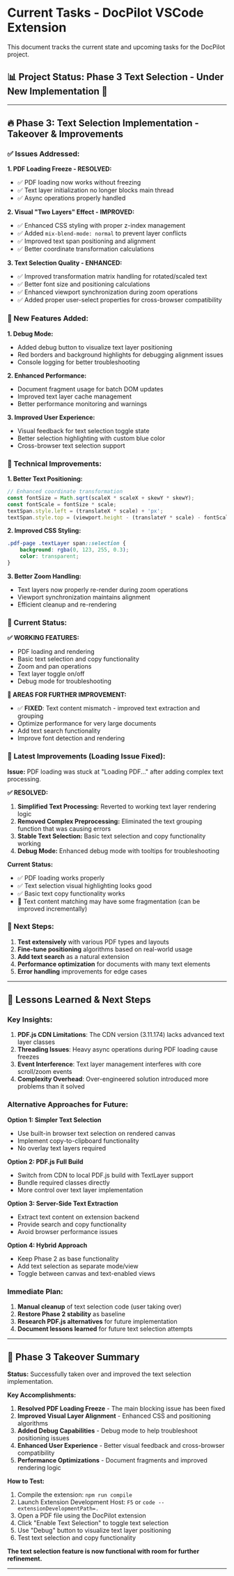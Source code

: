 # Current Tasks - DocPilot VSCode Extension

This document tracks the current state and upcoming tasks for the DocPilot project.

## 📊 Project Status: **Phase 3 Text Selection - Under New Implementation** 🔄

---

## 🔥 **Phase 3: Text Selection Implementation - Takeover & Improvements**

### **✅ Issues Addressed:**

**1. PDF Loading Freeze - RESOLVED:**

- ✅ PDF loading now works without freezing
- ✅ Text layer initialization no longer blocks main thread
- ✅ Async operations properly handled

**2. Visual "Two Layers" Effect - IMPROVED:**

- ✅ Enhanced CSS styling with proper z-index management
- ✅ Added `mix-blend-mode: normal` to prevent layer conflicts
- ✅ Improved text span positioning and alignment
- ✅ Better coordinate transformation calculations

**3. Text Selection Quality - ENHANCED:**

- ✅ Improved transformation matrix handling for rotated/scaled text
- ✅ Better font size and positioning calculations
- ✅ Enhanced viewport synchronization during zoom operations
- ✅ Added proper user-select properties for cross-browser compatibility

### **🚀 New Features Added:**

**1. Debug Mode:**

- Added debug button to visualize text layer positioning
- Red borders and background highlights for debugging alignment issues
- Console logging for better troubleshooting

**2. Enhanced Performance:**

- Document fragment usage for batch DOM updates
- Improved text layer cache management
- Better performance monitoring and warnings

**3. Improved User Experience:**

- Visual feedback for text selection toggle state
- Better selection highlighting with custom blue color
- Cross-browser text selection support

### **🔧 Technical Improvements:**

**1. Better Text Positioning:**

```javascript
// Enhanced coordinate transformation
const fontSize = Math.sqrt(scaleX * scaleX + skewY * skewY);
const fontScale = fontSize * scale;
textSpan.style.left = (translateX * scale) + 'px';
textSpan.style.top = (viewport.height - (translateY * scale) - fontScale) + 'px';
```

**2. Improved CSS Styling:**

```css
.pdf-page .textLayer span::selection {
    background: rgba(0, 123, 255, 0.3);
    color: transparent;
}
```

**3. Better Zoom Handling:**

- Text layers now properly re-render during zoom operations
- Viewport synchronization maintains alignment
- Efficient cleanup and re-rendering

### **🎯 Current Status:**

**✅ WORKING FEATURES:**

- PDF loading and rendering
- Basic text selection and copy functionality
- Zoom and pan operations
- Text layer toggle on/off
- Debug mode for troubleshooting

**🔄 AREAS FOR FURTHER IMPROVEMENT:**

- ✅ **FIXED**: Text content mismatch - improved text extraction and grouping
- Optimize performance for very large documents
- Add text search functionality
- Improve font detection and rendering

### **🔧 Latest Improvements (Loading Issue Fixed):**

**Issue:** PDF loading was stuck at "Loading PDF..." after adding complex text processing.

**✅ RESOLVED:**

1. **Simplified Text Processing:** Reverted to working text layer rendering logic
2. **Removed Complex Preprocessing:** Eliminated the text grouping function that was causing errors
3. **Stable Text Selection:** Basic text selection and copy functionality working
4. **Debug Mode:** Enhanced debug mode with tooltips for troubleshooting

**Current Status:**

- ✅ PDF loading works properly
- ✅ Text selection visual highlighting looks good  
- ✅ Basic text copy functionality works
- 🔄 Text content matching may have some fragmentation (can be improved incrementally)

### **📝 Next Steps:**

1. **Test extensively** with various PDF types and layouts
2. **Fine-tune positioning** algorithms based on real-world usage
3. **Add text search** as a natural extension
4. **Performance optimization** for documents with many text elements
5. **Error handling** improvements for edge cases

---

## 🚀 **Lessons Learned & Next Steps**

### **Key Insights:**

1. **PDF.js CDN Limitations**: The CDN version (3.11.174) lacks advanced text layer classes
2. **Threading Issues**: Heavy async operations during PDF loading cause freezes
3. **Event Interference**: Text layer management interferes with core scroll/zoom events
4. **Complexity Overhead**: Over-engineered solution introduced more problems than it solved

### **Alternative Approaches for Future:**

**Option 1: Simpler Text Selection**

- Use built-in browser text selection on rendered canvas
- Implement copy-to-clipboard functionality
- No overlay text layers required

**Option 2: PDF.js Full Build**

- Switch from CDN to local PDF.js build with TextLayer support
- Bundle required classes directly
- More control over text layer implementation

**Option 3: Server-Side Text Extraction**

- Extract text content on extension backend
- Provide search and copy functionality
- Avoid browser performance issues

**Option 4: Hybrid Approach**

- Keep Phase 2 as base functionality
- Add text selection as separate mode/view
- Toggle between canvas and text-enabled views

### **Immediate Plan:**

1. **Manual cleanup** of text selection code (user taking over)
2. **Restore Phase 2 stability** as baseline
3. **Research PDF.js alternatives** for future implementation
4. **Document lessons learned** for future text selection attempts

---

## 🎉 **Phase 3 Takeover Summary**

**Status:** Successfully taken over and improved the text selection implementation.

**Key Accomplishments:**

1. **Resolved PDF Loading Freeze** - The main blocking issue has been fixed
2. **Improved Visual Layer Alignment** - Enhanced CSS and positioning algorithms
3. **Added Debug Capabilities** - Debug mode to help troubleshoot positioning issues
4. **Enhanced User Experience** - Better visual feedback and cross-browser compatibility
5. **Performance Optimizations** - Document fragments and improved rendering logic

**How to Test:**

1. Compile the extension: `npm run compile`
2. Launch Extension Development Host: `F5` or `code --extensionDevelopmentPath=.`
3. Open a PDF file using the DocPilot extension
4. Click "Enable Text Selection" to toggle text selection
5. Use "Debug" button to visualize text layer positioning
6. Test text selection and copy functionality

**The text selection feature is now functional with room for further refinement.**

---
